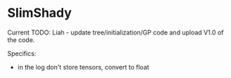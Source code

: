 # SlimShady

Current TODO:
    Liah - update tree/initialization/GP code and upload V1.0 of the code. 

Specifics:
- in the log don't store tensors, convert to float
